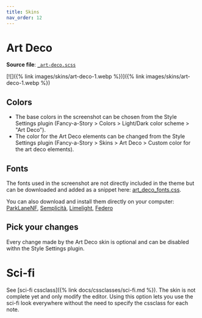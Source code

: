 ```yaml
---
title: Skins
nav_order: 12
---
```



# Art Deco

**Source file**: [`_art-deco.scss`](https://github.com/ElsaTam/obsidian-fancy-a-story/blob/main/scss/skins/_art-deco.scss)

[![]({% link images/skins/art-deco-1.webp %})]({% link images/skins/art-deco-1.webp %})


## Colors

- The base colors in the screenshot can be chosen from the Style Settings plugin (Fancy-a-Story > Colors > Light/Dark color scheme > "Art Deco").
- The color for the Art Deco elements can be changed from the Style Settings plugin (Fancy-a-Story > Skins > Art Deco > Custom color for the art deco elements).


## Fonts

The fonts used in the screenshot are not directly included in the theme but can be downloaded and added as a snippet here: [art_deco_fonts.css](https://github.com/ElsaTam/obsidian-fancy-a-story/blob/main/snippets/skins/art_deco_fonts.css).

You can also download and install them directly on your computer: [ParkLaneNF](https://www.1001fonts.com/parklane-font.html), [Semplicità](https://www.1001fonts.com/semplicita-font.html), [Limelight](https://fonts.google.com/specimen/Limelight), [Federo](https://fonts.google.com/specimen/Federo)


## Pick your changes

Every change made by the Art Deco skin is optional and can be disabled withn the Style Settings plugin.

# Sci-fi

See [sci-fi cssclass]({% link docs/cssclasses/sci-fi.md %}). The skin is not complete yet and only modify the editor. Using this option lets you use the sci-fi look everywhere without the need to specify the cssclass for each note.